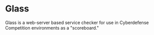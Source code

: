 # Glass

Glass is a web-server based service checker for use in Cyberdefense Competition environments as a "scoreboard."
 
